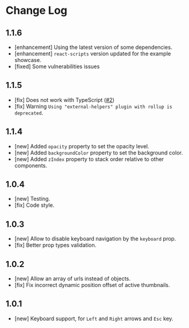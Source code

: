 # Change Log

<!--
- []  https://github.com/peterpalau/react-bnb-gallery/pulls
-->

## 1.1.6
- [enhancement] Using the latest version of some dependencies.
- [enhancement] `react-scripts` version updated for the example showcase.
- [fixed] Some vulnerabilities issues

## 1.1.5
- [fix] Does not work with TypeScript ([#2](https://github.com/peterpalau/react-bnb-gallery/issues/2))
- [fix] Warning `Using "external-helpers" plugin with rollup is deprecated`.

## 1.1.4
- [new] Added `opacity` property to set the opacity level.
- [new] Added `backgroundColor` property to set the background color.
- [new] Added `zIndex` property to stack order relative to other components.

## 1.0.4
- [new] Testing.
- [fix] Code style.

## 1.0.3
- [new] Allow to disable keyboard navigation by the `keyboard` prop.
- [fix] Better prop types validation.

## 1.0.2
- [new] Allow an array of urls instead of objects.
- [fix] Fix incorrect dynamic position offset of active thumbnails.

## 1.0.1
- [new] Keyboard support, for `Left` and `Right` arrows and `Esc` key.
